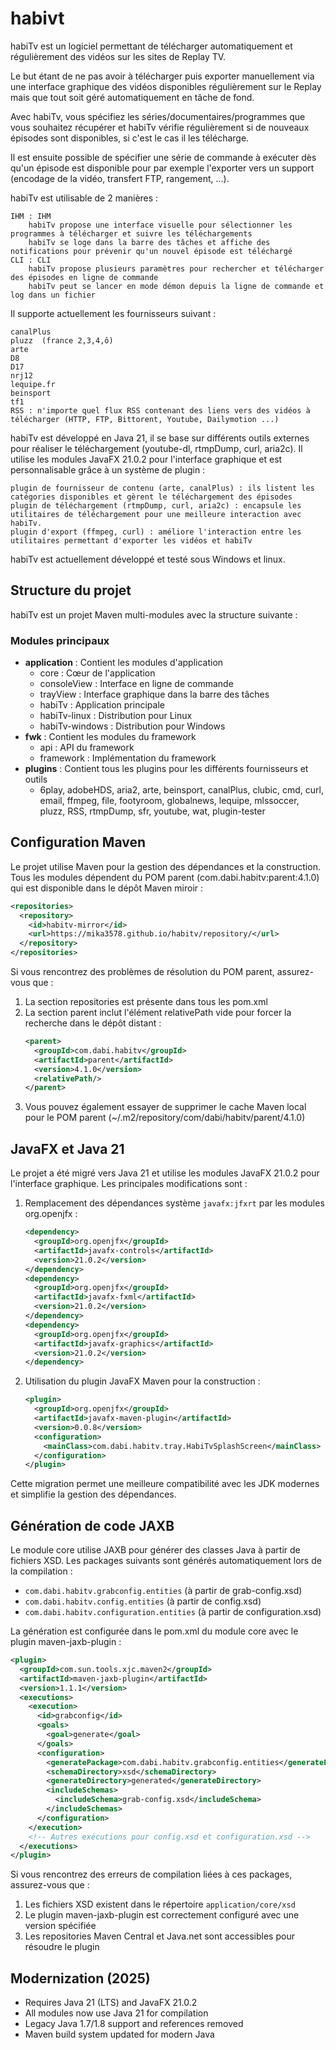 # habivt

habiTv est un logiciel permettant de télécharger automatiquement et régulièrement des vidéos sur les sites de Replay TV.

Le but étant de ne pas avoir à télécharger puis exporter manuellement via une interface graphique des vidéos disponibles régulièrement sur le Replay mais que tout soit géré automatiquement en tâche de fond. 


Avec habiTv, vous spécifiez les séries/documentaires/programmes que vous souhaitez récupérer et habiTv vérifie régulièrement si de nouveaux épisodes sont disponibles, si c'est le cas il les télécharge.

Il est ensuite possible de spécifier une série de commande à exécuter dès qu'un épisode est disponible pour par exemple l'exporter vers un support (encodage de la vidéo, transfert FTP, rangement, ...).



habiTv est utilisable de 2 manières : 

    IHM : IHM
        habiTv propose une interface visuelle pour sélectionner les programmes à télécharger et suivre les téléchargements
        habiTv se loge dans la barre des tâches et affiche des notifications pour prévenir qu'un nouvel épisode est téléchargé
    CLI : CLI
        habiTv propose plusieurs paramètres pour rechercher et télécharger des épisodes en ligne de commande
        habiTv peut se lancer en mode démon depuis la ligne de commande et log dans un fichier



Il supporte actuellement les fournisseurs suivant : 

    canalPlus
    pluzz  (france 2,3,4,ô)
    arte
    D8
    D17
    nrj12
    lequipe.fr
    beinsport
    tf1
    RSS : n'importe quel flux RSS contenant des liens vers des vidéos à télécharger (HTTP, FTP, Bittorent, Youtube, Dailymotion ...)

habiTv est développé en Java 21, il se base sur différents outils externes pour réaliser le téléchargement (youtube-dl, rtmpDump, curl, aria2c). Il utilise les modules JavaFX 21.0.2 pour l'interface graphique et est personnalisable grâce à un système de plugin : 

    plugin de fournisseur de contenu (arte, canalPlus) : ils listent les catégories disponibles et gèrent le téléchargement des épisodes
    plugin de téléchargement (rtmpDump, curl, aria2c) : encapsule les utilitaires de téléchargement pour une meilleure interaction avec habiTv.
    plugin d'export (ffmpeg, curl) : améliore l'interaction entre les utilitaires permettant d'exporter les vidéos et habiTv



habiTv est actuellement développé et testé sous Windows et linux.

## Structure du projet

habiTv est un projet Maven multi-modules avec la structure suivante :

### Modules principaux
- **application** : Contient les modules d'application
  - core : Cœur de l'application
  - consoleView : Interface en ligne de commande
  - trayView : Interface graphique dans la barre des tâches
  - habiTv : Application principale
  - habiTv-linux : Distribution pour Linux
  - habiTv-windows : Distribution pour Windows
- **fwk** : Contient les modules du framework
  - api : API du framework
  - framework : Implémentation du framework
- **plugins** : Contient tous les plugins pour les différents fournisseurs et outils
  - 6play, adobeHDS, aria2, arte, beinsport, canalPlus, clubic, cmd, curl, email, ffmpeg, file, footyroom, globalnews, lequipe, mlssoccer, pluzz, RSS, rtmpDump, sfr, youtube, wat, plugin-tester

## Configuration Maven

Le projet utilise Maven pour la gestion des dépendances et la construction. Tous les modules dépendent du POM parent (com.dabi.habitv:parent:4.1.0) qui est disponible dans le dépôt Maven miroir :

```xml
<repositories>
  <repository>
    <id>habitv-mirror</id>
    <url>https://mika3578.github.io/habitv/repository/</url>
  </repository>
</repositories>
```

Si vous rencontrez des problèmes de résolution du POM parent, assurez-vous que :
1. La section repositories est présente dans tous les pom.xml
2. La section parent inclut l'élément relativePath vide pour forcer la recherche dans le dépôt distant :
   ```xml
   <parent>
     <groupId>com.dabi.habitv</groupId>
     <artifactId>parent</artifactId>
     <version>4.1.0</version>
     <relativePath/>
   </parent>
   ```
3. Vous pouvez également essayer de supprimer le cache Maven local pour le POM parent (~/.m2/repository/com/dabi/habitv/parent/4.1.0)

## JavaFX et Java 21

Le projet a été migré vers Java 21 et utilise les modules JavaFX 21.0.2 pour l'interface graphique. Les principales modifications sont :

1. Remplacement des dépendances système `javafx:jfxrt` par les modules org.openjfx :
   ```xml
   <dependency>
     <groupId>org.openjfx</groupId>
     <artifactId>javafx-controls</artifactId>
     <version>21.0.2</version>
   </dependency>
   <dependency>
     <groupId>org.openjfx</groupId>
     <artifactId>javafx-fxml</artifactId>
     <version>21.0.2</version>
   </dependency>
   <dependency>
     <groupId>org.openjfx</groupId>
     <artifactId>javafx-graphics</artifactId>
     <version>21.0.2</version>
   </dependency>
   ```

2. Utilisation du plugin JavaFX Maven pour la construction :
   ```xml
   <plugin>
     <groupId>org.openjfx</groupId>
     <artifactId>javafx-maven-plugin</artifactId>
     <version>0.0.8</version>
     <configuration>
       <mainClass>com.dabi.habitv.tray.HabiTvSplashScreen</mainClass>
     </configuration>
   </plugin>
   ```

Cette migration permet une meilleure compatibilité avec les JDK modernes et simplifie la gestion des dépendances.

## Génération de code JAXB

Le module core utilise JAXB pour générer des classes Java à partir de fichiers XSD. Les packages suivants sont générés automatiquement lors de la compilation :

- `com.dabi.habitv.grabconfig.entities` (à partir de grab-config.xsd)
- `com.dabi.habitv.config.entities` (à partir de config.xsd)
- `com.dabi.habitv.configuration.entities` (à partir de configuration.xsd)

La génération est configurée dans le pom.xml du module core avec le plugin maven-jaxb-plugin :

```xml
<plugin>
  <groupId>com.sun.tools.xjc.maven2</groupId>
  <artifactId>maven-jaxb-plugin</artifactId>
  <version>1.1.1</version>
  <executions>
    <execution>
      <id>grabconfig</id>
      <goals>
        <goal>generate</goal>
      </goals>
      <configuration>
        <generatePackage>com.dabi.habitv.grabconfig.entities</generatePackage>
        <schemaDirectory>xsd</schemaDirectory>
        <generateDirectory>generated</generateDirectory>
        <includeSchemas>
          <includeSchema>grab-config.xsd</includeSchema>
        </includeSchemas>
      </configuration>
    </execution>
    <!-- Autres exécutions pour config.xsd et configuration.xsd -->
  </executions>
</plugin>
```

Si vous rencontrez des erreurs de compilation liées à ces packages, assurez-vous que :
1. Les fichiers XSD existent dans le répertoire `application/core/xsd`
2. Le plugin maven-jaxb-plugin est correctement configuré avec une version spécifiée
3. Les repositories Maven Central et Java.net sont accessibles pour résoudre le plugin

## Modernization (2025)
- Requires Java 21 (LTS) and JavaFX 21.0.2
- All modules now use Java 21 for compilation
- Legacy Java 1.7/1.8 support and references removed
- Maven build system updated for modern Java
